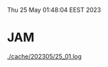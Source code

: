 Thu 25 May 01:48:04 EEST 2023
# JAM
<a href='./cache/202305/25_01.log'>./cache/202305/25_01.log</a>
